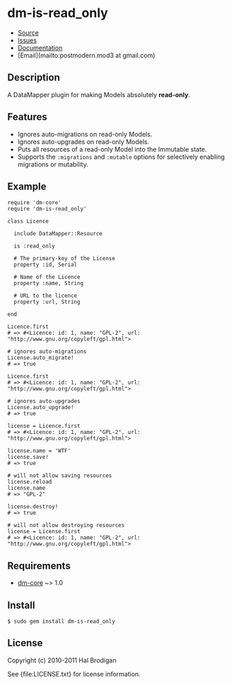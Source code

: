 # dm-is-read_only

* [Source](http://github.com/postmodern/dm-is-read_only)
* [Issues](http://github.com/postmodern/dm-is-read_only/issues)
* [Documentation](http://rubydoc.info/gems/dm-is-read_only/frames)
* [Email](mailto:postmodern.mod3 at gmail.com)

## Description

A DataMapper plugin for making Models absolutely **read-only**.

## Features

* Ignores auto-migrations on read-only Models.
* Ignores auto-upgrades on read-only Models.
* Puts all resources of a read-only Model into the Immutable state.
* Supports the `:migrations` and `:mutable` options for selectively enabling
  migrations or mutability.

## Example

    require 'dm-core'
    require 'dm-is-read_only'
  
    class Licence
  
      include DataMapper::Resource

      is :read_only

      # The primary-key of the License
      property :id, Serial
    
      # Name of the Licence
      property :name, String
    
      # URL to the licence
      property :url, String
    
    end
  
    Licence.first
    # => #<Licence: id: 1, name: "GPL-2", url: "http://www.gnu.org/copyleft/gpl.html">

    # ignores auto-migrations
    License.auto_migrate!
    # => true

    Licence.first
    # => #<Licence: id: 1, name: "GPL-2", url: "http://www.gnu.org/copyleft/gpl.html">

    # ignores auto-upgrades
    License.auto_upgrade!
    # => true

    license = Licence.first
    # => #<Licence: id: 1, name: "GPL-2", url: "http://www.gnu.org/copyleft/gpl.html">

    license.name = 'WTF'
    license.save!
    # => true

    # will not allow saving resources
    license.reload
    license.name
    # => "GPL-2"

    license.destroy!
    # => true

    # will not allow destroying resources
    license = License.first
    # => #<Licence: id: 1, name: "GPL-2", url: "http://www.gnu.org/copyleft/gpl.html">

## Requirements

* [dm-core](http://github.com/datamapper/dm-core/) ~> 1.0

## Install

    $ sudo gem install dm-is-read_only

## License

Copyright (c) 2010-2011 Hal Brodigan

See {file:LICENSE.txt} for license information.
